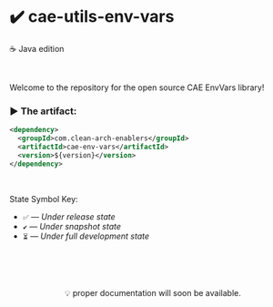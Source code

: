 # ✔️ cae-utils-env-vars
☕ Java edition

<br>

Welcome to the repository for the open source CAE EnvVars library!

### ▶️ The artifact:
```xml
<dependency>
  <groupId>com.clean-arch-enablers</groupId>
  <artifactId>cae-env-vars</artifactId>
  <version>${version}</version>
</dependency>
```

<br>

State Symbol Key:

- ``✅`` — _Under release state_
- ``✔️`` — _Under snapshot state_
- ``⏳`` — _Under full development state_

<br>
<br>
<br>

<p align="center">
 💡 proper documentation will soon be available.
</p>

<br>
<br>
<br>


